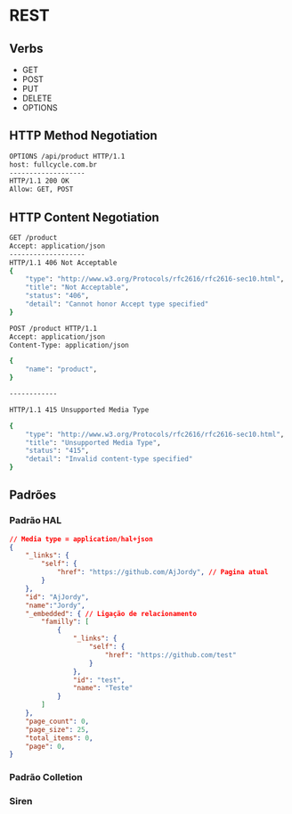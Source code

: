 # REST

## Verbs

- GET
- POST
- PUT
- DELETE
- OPTIONS

## HTTP Method Negotiation

```sh
OPTIONS /api/product HTTP/1.1
host: fullcycle.com.br
-------------------
HTTP/1.1 200 OK
Allow: GET, POST
```

## HTTP Content Negotiation 

```sh
GET /product
Accept: application/json
-------------------
HTTP/1.1 406 Not Acceptable
{
	"type": "http://www.w3.org/Protocols/rfc2616/rfc2616-sec10.html",
	"title": "Not Acceptable",
	"status": "406",
	"detail": "Cannot honor Accept type specified"
}
```

```sh
POST /product HTTP/1.1
Accept: application/json
Content-Type: application/json

{
	"name": "product",
}

------------

HTTP/1.1 415 Unsupported Media Type

{
	"type": "http://www.w3.org/Protocols/rfc2616/rfc2616-sec10.html",
	"title": "Unsupported Media Type",
	"status": "415",
	"detail": "Invalid content-type specified"
}
```

## Padrões 

### Padrão HAL

```json
// Media type = application/hal+json
{
	"_links": {
		"self": {
			"href": "https://github.com/AjJordy", // Pagina atual
		}
	},
	"id": "AjJordy",
	"name":"Jordy",
	"_embedded": { // Ligação de relacionamento
		"familly": [
			{
				"_links": {
					"self": {
						"href": "https://github.com/test"						
					}
				},
				"id": "test",
				"name": "Teste"
			}
		]
	},
	"page_count": 0,
	"page_size": 25,
	"total_items": 0,
	"page": 0,
}
```

### Padrão Colletion

### Siren